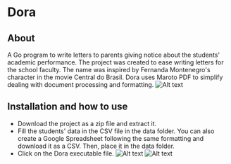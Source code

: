 # Dora

## About
A Go program to write letters to parents giving notice about the students' academic performance. The project was created to ease writing letters for the school faculty. The name was inspired by Fernanda Montenegro's character in the movie Central do Brasil. Dora uses Maroto PDF to simplify dealing with document processing and formatting.
![Alt text](https://s.glbimg.com/og/rg/f/original/2011/12/02/central-1.jpg)

## Installation and how to use
- Download the project as a zip file and extract it.
- Fill the students' data in the CSV file in the data folder. You can also create a Google Spreadsheet following the same formatting and download it as a CSV. Then, place it in the data folder.
- Click on the Dora executable file.
![Alt text]()
![Alt text]()
